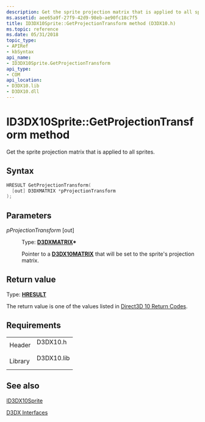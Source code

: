 ```yaml
---
description: Get the sprite projection matrix that is applied to all sprites.
ms.assetid: aee65a9f-27f9-42d9-98eb-ae90fc18c7f5
title: ID3DX10Sprite::GetProjectionTransform method (D3DX10.h)
ms.topic: reference
ms.date: 05/31/2018
topic_type: 
- APIRef
- kbSyntax
api_name: 
- ID3DX10Sprite.GetProjectionTransform
api_type: 
- COM
api_location: 
- D3DX10.lib
- D3DX10.dll
---
```


# ID3DX10Sprite::GetProjectionTransform method

Get the sprite projection matrix that is applied to all sprites.

## Syntax


```C++
HRESULT GetProjectionTransform(
  [out] D3DXMATRIX *pProjectionTransform
);
```



## Parameters

<dl> <dt>

*pProjectionTransform* \[out\]
</dt> <dd>

Type: **[**D3DXMATRIX**](../direct3d9/d3dxmatrix.md)\***

Pointer to a [**D3DX10MATRIX**](d3d10-d3dxmatrix.md) that will be set to the sprite's projection matrix.

</dd> </dl>

## Return value

Type: **[**HRESULT**](https://msdn.microsoft.com/library/Bb401631(v=MSDN.10).aspx)**

The return value is one of the values listed in [Direct3D 10 Return Codes](d3d10-graphics-reference-returnvalues.md).

## Requirements



|                    |                                                                                       |
|--------------------|---------------------------------------------------------------------------------------|
| Header<br/>  | <dl> <dt>D3DX10.h</dt> </dl>   |
| Library<br/> | <dl> <dt>D3DX10.lib</dt> </dl> |



## See also

<dl> <dt>

[ID3DX10Sprite](id3dx10sprite.md)
</dt> <dt>

[D3DX Interfaces](d3d10-graphics-reference-d3dx10-interfaces.md)
</dt> </dl>

 

 

